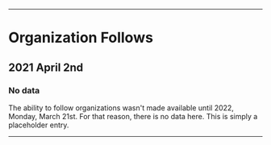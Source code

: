 
***

# Organization Follows

## 2021 April 2nd

### No data

The ability to follow organizations wasn't made available until 2022, Monday, March 21st. For that reason, there is no data here. This is simply a placeholder entry.

***
